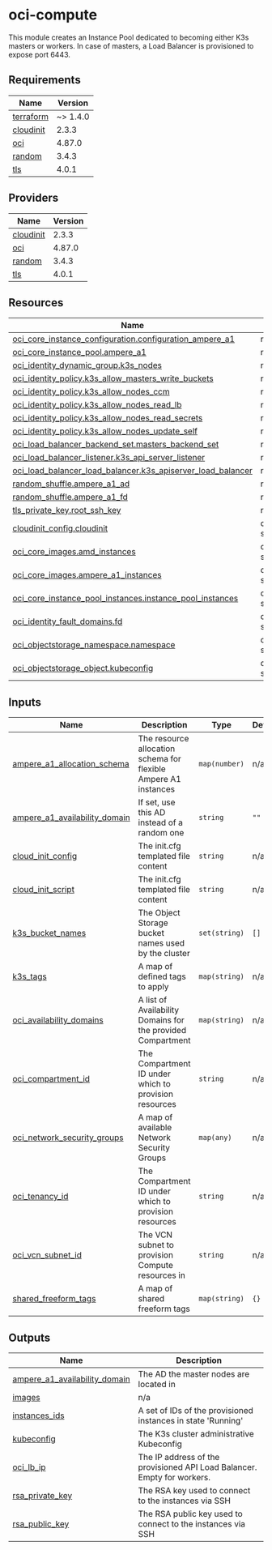 # oci-compute

<!-- BEGINNING OF PRE-COMMIT-TERRAFORM DOCS HOOK -->
This module creates an Instance Pool dedicated to becoming either K3s masters or workers. In case of masters, a Load Balancer is provisioned to expose port 6443.

## Requirements

| Name                                                                      | Version  |
| ------------------------------------------------------------------------- | -------- |
| <a name="requirement_terraform"></a> [terraform](#requirement\_terraform) | ~> 1.4.0 |
| <a name="requirement_cloudinit"></a> [cloudinit](#requirement\_cloudinit) | 2.3.3    |
| <a name="requirement_oci"></a> [oci](#requirement\_oci)                   | 4.87.0   |
| <a name="requirement_random"></a> [random](#requirement\_random)          | 3.4.3    |
| <a name="requirement_tls"></a> [tls](#requirement\_tls)                   | 4.0.1    |

## Providers

| Name                                                                | Version |
| ------------------------------------------------------------------- | ------- |
| <a name="provider_cloudinit"></a> [cloudinit](#provider\_cloudinit) | 2.3.3   |
| <a name="provider_oci"></a> [oci](#provider\_oci)                   | 4.87.0  |
| <a name="provider_random"></a> [random](#provider\_random)          | 3.4.3   |
| <a name="provider_tls"></a> [tls](#provider\_tls)                   | 4.0.1   |

## Resources

| Name                                                                                                                                                                 | Type        |
| -------------------------------------------------------------------------------------------------------------------------------------------------------------------- | ----------- |
| [oci_core_instance_configuration.configuration_ampere_a1](https://registry.terraform.io/providers/oracle/oci/4.87.0/docs/resources/core_instance_configuration)      | resource    |
| [oci_core_instance_pool.ampere_a1](https://registry.terraform.io/providers/oracle/oci/4.87.0/docs/resources/core_instance_pool)                                      | resource    |
| [oci_identity_dynamic_group.k3s_nodes](https://registry.terraform.io/providers/oracle/oci/4.87.0/docs/resources/identity_dynamic_group)                              | resource    |
| [oci_identity_policy.k3s_allow_masters_write_buckets](https://registry.terraform.io/providers/oracle/oci/4.87.0/docs/resources/identity_policy)                      | resource    |
| [oci_identity_policy.k3s_allow_nodes_ccm](https://registry.terraform.io/providers/oracle/oci/4.87.0/docs/resources/identity_policy)                                  | resource    |
| [oci_identity_policy.k3s_allow_nodes_read_lb](https://registry.terraform.io/providers/oracle/oci/4.87.0/docs/resources/identity_policy)                              | resource    |
| [oci_identity_policy.k3s_allow_nodes_read_secrets](https://registry.terraform.io/providers/oracle/oci/4.87.0/docs/resources/identity_policy)                         | resource    |
| [oci_identity_policy.k3s_allow_nodes_update_self](https://registry.terraform.io/providers/oracle/oci/4.87.0/docs/resources/identity_policy)                          | resource    |
| [oci_load_balancer_backend_set.masters_backend_set](https://registry.terraform.io/providers/oracle/oci/4.87.0/docs/resources/load_balancer_backend_set)              | resource    |
| [oci_load_balancer_listener.k3s_api_server_listener](https://registry.terraform.io/providers/oracle/oci/4.87.0/docs/resources/load_balancer_listener)                | resource    |
| [oci_load_balancer_load_balancer.k3s_apiserver_load_balancer](https://registry.terraform.io/providers/oracle/oci/4.87.0/docs/resources/load_balancer_load_balancer)  | resource    |
| [random_shuffle.ampere_a1_ad](https://registry.terraform.io/providers/hashicorp/random/3.4.3/docs/resources/shuffle)                                                 | resource    |
| [random_shuffle.ampere_a1_fd](https://registry.terraform.io/providers/hashicorp/random/3.4.3/docs/resources/shuffle)                                                 | resource    |
| [tls_private_key.root_ssh_key](https://registry.terraform.io/providers/hashicorp/tls/4.0.1/docs/resources/private_key)                                               | resource    |
| [cloudinit_config.cloudinit](https://registry.terraform.io/providers/hashicorp/cloudinit/2.3.3/docs/data-sources/config)                                             | data source |
| [oci_core_images.amd_instances](https://registry.terraform.io/providers/oracle/oci/4.87.0/docs/data-sources/core_images)                                             | data source |
| [oci_core_images.ampere_a1_instances](https://registry.terraform.io/providers/oracle/oci/4.87.0/docs/data-sources/core_images)                                       | data source |
| [oci_core_instance_pool_instances.instance_pool_instances](https://registry.terraform.io/providers/oracle/oci/4.87.0/docs/data-sources/core_instance_pool_instances) | data source |
| [oci_identity_fault_domains.fd](https://registry.terraform.io/providers/oracle/oci/4.87.0/docs/data-sources/identity_fault_domains)                                  | data source |
| [oci_objectstorage_namespace.namespace](https://registry.terraform.io/providers/oracle/oci/4.87.0/docs/data-sources/objectstorage_namespace)                         | data source |
| [oci_objectstorage_object.kubeconfig](https://registry.terraform.io/providers/oracle/oci/4.87.0/docs/data-sources/objectstorage_object)                              | data source |

## Inputs

| Name                                                                                                                            | Description                                                     | Type          | Default | Required |
| ------------------------------------------------------------------------------------------------------------------------------- | --------------------------------------------------------------- | ------------- | ------- | :------: |
| <a name="input_ampere_a1_allocation_schema"></a> [ampere\_a1\_allocation\_schema](#input\_ampere\_a1\_allocation\_schema)       | The resource allocation schema for flexible Ampere A1 instances | `map(number)` | n/a     |   yes    |
| <a name="input_ampere_a1_availability_domain"></a> [ampere\_a1\_availability\_domain](#input\_ampere\_a1\_availability\_domain) | If set, use this AD instead of a random one                     | `string`      | `""`    |    no    |
| <a name="input_cloud_init_config"></a> [cloud\_init\_config](#input\_cloud\_init\_config)                                       | The init.cfg templated file content                             | `string`      | n/a     |   yes    |
| <a name="input_cloud_init_script"></a> [cloud\_init\_script](#input\_cloud\_init\_script)                                       | The init.cfg templated file content                             | `string`      | n/a     |   yes    |
| <a name="input_k3s_bucket_names"></a> [k3s\_bucket\_names](#input\_k3s\_bucket\_names)                                          | The Object Storage bucket names used by the cluster             | `set(string)` | `[]`    |    no    |
| <a name="input_k3s_tags"></a> [k3s\_tags](#input\_k3s\_tags)                                                                    | A map of defined tags to apply                                  | `map(string)` | n/a     |   yes    |
| <a name="input_oci_availability_domains"></a> [oci\_availability\_domains](#input\_oci\_availability\_domains)                  | A list of Availability Domains for the provided Compartment     | `map(string)` | n/a     |   yes    |
| <a name="input_oci_compartment_id"></a> [oci\_compartment\_id](#input\_oci\_compartment\_id)                                    | The Compartment ID under which to provision resources           | `string`      | n/a     |   yes    |
| <a name="input_oci_network_security_groups"></a> [oci\_network\_security\_groups](#input\_oci\_network\_security\_groups)       | A map of available Network Security Groups                      | `map(any)`    | n/a     |   yes    |
| <a name="input_oci_tenancy_id"></a> [oci\_tenancy\_id](#input\_oci\_tenancy\_id)                                                | The Compartment ID under which to provision resources           | `string`      | n/a     |   yes    |
| <a name="input_oci_vcn_subnet_id"></a> [oci\_vcn\_subnet\_id](#input\_oci\_vcn\_subnet\_id)                                     | The VCN subnet to provision Compute resources in                | `string`      | n/a     |   yes    |
| <a name="input_shared_freeform_tags"></a> [shared\_freeform\_tags](#input\_shared\_freeform\_tags)                              | A map of shared freeform tags                                   | `map(string)` | `{}`    |    no    |

## Outputs

| Name                                                                                                                              | Description                                                             |
| --------------------------------------------------------------------------------------------------------------------------------- | ----------------------------------------------------------------------- |
| <a name="output_ampere_a1_availability_domain"></a> [ampere\_a1\_availability\_domain](#output\_ampere\_a1\_availability\_domain) | The AD the master nodes are located in                                  |
| <a name="output_images"></a> [images](#output\_images)                                                                            | n/a                                                                     |
| <a name="output_instances_ids"></a> [instances\_ids](#output\_instances\_ids)                                                     | A set of IDs of the provisioned instances in state 'Running'            |
| <a name="output_kubeconfig"></a> [kubeconfig](#output\_kubeconfig)                                                                | The K3s cluster administrative Kubeconfig                               |
| <a name="output_oci_lb_ip"></a> [oci\_lb\_ip](#output\_oci\_lb\_ip)                                                               | The IP address of the provisioned API Load Balancer. Empty for workers. |
| <a name="output_rsa_private_key"></a> [rsa\_private\_key](#output\_rsa\_private\_key)                                             | The RSA key used to connect to the instances via SSH                    |
| <a name="output_rsa_public_key"></a> [rsa\_public\_key](#output\_rsa\_public\_key)                                                | The RSA public key used to connect to the instances via SSH             |
<!-- END OF PRE-COMMIT-TERRAFORM DOCS HOOK -->
